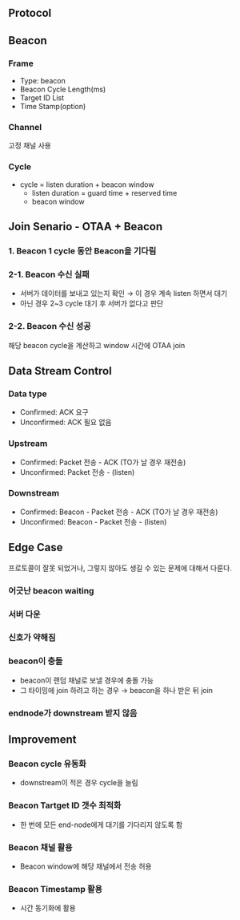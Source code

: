 Protocol
---

## Beacon

### Frame

* Type: beacon
* Beacon Cycle Length(ms)
* Target ID List
* Time Stamp(option)

### Channel

고정 채널 사용

### Cycle

* cycle = listen duration + beacon window
  * listen duration = guard time + reserved time
  * beacon window

## Join Senario - OTAA + Beacon

### 1. Beacon 1 cycle 동안 Beacon을 기다림
### 2-1. Beacon 수신 실패

* 서버가 데이터를 보내고 있는지 확인 &rarr; 이 경우 계속 listen 하면서 대기
* 아닌 경우 2~3 cycle 대기 후 서버가 없다고 판단

### 2-2. Beacon 수신 성공

해당 beacon cycle을 계산하고 window 시간에 OTAA join

## Data Stream Control

### Data type

* Confirmed: ACK 요구
* Unconfirmed: ACK 필요 없음

### Upstream

* Confirmed: Packet 전송 - ACK (TO가 날 경우 재전송)
* Unconfirmed: Packet 전송 - (listen)

### Downstream

* Confirmed: Beacon - Packet 전송 - ACK (TO가 날 경우 재전송)
* Unconfirmed: Beacon - Packet 전송 - (listen)

## Edge Case

프로토콜이 잘못 되었거나, 그렇지 않아도 생길 수 있는 문제에 대해서 다룬다.

### 어긋난 beacon waiting

### 서버 다운

### 신호가 약해짐

### beacon이 충돌
* beacon이 랜덤 채널로 보낼 경우에 충돌 가능
* 그 타이밍에 join 하려고 하는 경우 &rarr; beacon을 하나 받은 뒤 join

### endnode가 downstream 받지 않음

## Improvement

### Beacon cycle 유동화

* downstream이 적은 경우 cycle을 늘림

### Beacon Tartget ID 갯수 최적화

* 한 번에 모든 end-node에게 대기를 기다리지 않도록 함

### Beacon 채널 활용

* Beacon window에 해당 채널에서 전송 허용

### Beacon Timestamp 활용

* 시간 동기화에 활용
